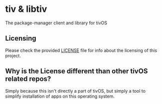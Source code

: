 # tiv & libtiv

The package-manager client and library for tivOS

## Licensing

Please check the provided [LICENSE](LICENSE) file for info about the licensing of this project.

## Why is the License different than other tivOS related repos?

Simply because this isn't directly a part of tivOS, but simply a tool to simplify installation of apps on this operating system.
